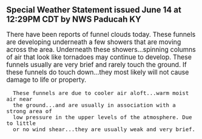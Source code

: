 <p>
   <h2>Special Weather Statement issued June 14 at 12:29PM CDT by NWS Paducah KY</h2>
   <div style="font-size:120%">There have been reports of funnel clouds today. These funnels
      are developing underneath a few showers that are moving across the
      area. Underneath these showers...spinning columns of air that
      look like tornadoes may continue to develop. These funnels usually
      are very brief and rarely touch the ground. If these funnels do
      touch down...they most likely will not cause damage to life or
      property.
      
      These funnels are due to cooler air aloft...warm moist air near
      the ground...and are usually in association with a strong area of
      low pressure in the upper levels of the atmosphere. Due to little
      or no wind shear...they are usually weak and very brief.
   </div>
</p>